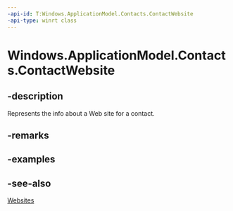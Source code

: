```yaml
---
-api-id: T:Windows.ApplicationModel.Contacts.ContactWebsite
-api-type: winrt class
---
```


<!-- Class syntax.
public class ContactWebsite : Windows.ApplicationModel.Contacts.IContactWebsite, Windows.ApplicationModel.Contacts.IContactWebsite2
-->

# Windows.ApplicationModel.Contacts.ContactWebsite

## -description
Represents the info about a Web site for a contact.

## -remarks

## -examples

## -see-also
[Websites](contact_websites.md)